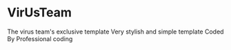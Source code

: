 # VirUsTeam
The virus team's exclusive template 
Very stylish and simple template
Coded By Professional coding
